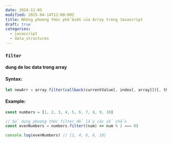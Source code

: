 ```yaml
---
date: 2024-11-05
modified: 2025-04-14T12:00:00Z
title: Những phương thức phổ biến của Array trong Javascript
draft: true
categories:
  - javascript
  - data_structures
---
```


### `filter`

#### dung de loc data trong array

#### Syntax:

```js
let newArr = array.filter(callback(currentValue[, index[, array]])[, thisArg]);
```

#### Example:

```js
const numbers = [1, 2, 3, 4, 5, 6, 7, 8, 9, 10]

// Sử dụng phương thức filter để lấy các số chẵn
const evenNumbers = numbers.filter((num) => num % 2 === 0)

console.log(evenNumbers) // [2, 4, 6, 8, 10]
```

